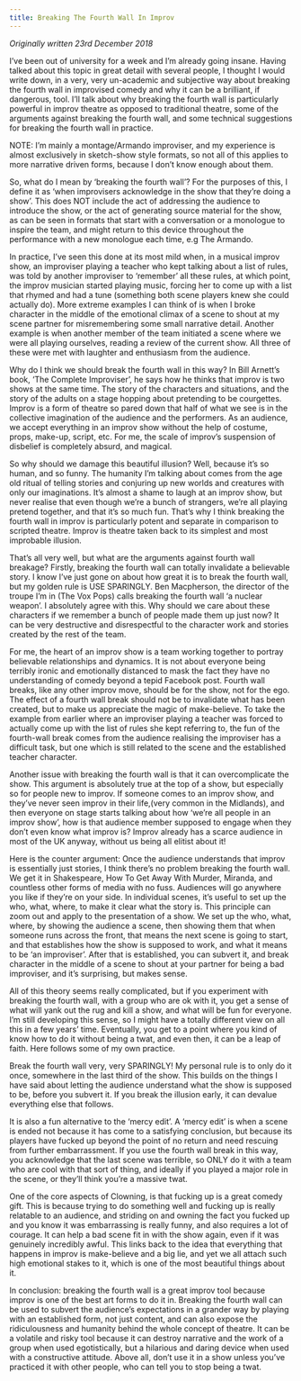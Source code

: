 ```yaml
---
title: Breaking The Fourth Wall In Improv
---
```

_Originally written 23rd December 2018_

I’ve been out of university for a week and I’m already going insane. Having talked about this topic in great detail with several people, I thought I would write down, in a very, very un-academic and subjective way about breaking the fourth wall in improvised comedy and why it can be a brilliant, if dangerous, tool. I’ll talk about why breaking the fourth wall is particularly powerful in improv theatre as opposed to traditional theatre, some of the arguments against breaking the fourth wall, and some technical suggestions for breaking the fourth wall in practice.

NOTE: I’m mainly a montage/Armando improviser, and my experience is almost exclusively in sketch-show style formats, so not all of this applies to more narrative driven forms, because I don’t know enough about them.

So, what do I mean by ‘breaking the fourth wall’? For the purposes of this, I define it as ‘when improvisers acknowledge in the show that they’re doing a show’. This does NOT include the act of addressing the audience to introduce the show, or the act of generating source material for the show, as can be seen in formats that start with a conversation or a monologue to inspire the team, and might return to this device throughout the performance with a new monologue each time, e.g The Armando.

In practice, I’ve seen this done at its most mild when, in a musical improv show, an improviser playing a teacher who kept talking about a list of rules, was told by another improviser to ‘remember’ all these rules, at which point, the improv musician started playing music, forcing her to come up with a list that rhymed and had a tune (something both scene players knew she could actually do). More extreme examples I can think of is when I broke character in the middle of the emotional climax of a scene to shout at my scene partner for misremembering some small narrative detail. Another example is when another member of the team initiated a scene where we were all playing ourselves, reading a review of the current show. All three of these were met with laughter and enthusiasm from the audience.

Why do I think we should break the fourth wall in this way? In Bill Arnett’s book, ‘The Complete Improviser’, he says how he thinks that improv is two shows at the same time. The story of the characters and situations, and the story of the adults on a stage hopping about pretending to be courgettes. Improv is a form of theatre so pared down that half of what we see is in the collective imagination of the audience and the performers. As an audience, we accept everything in an improv show without the help of costume, props, make-up, script, etc. For me, the scale of improv’s suspension of disbelief is completely absurd, and magical.

So why should we damage this beautiful illusion? Well, because it’s so human, and so funny. The humanity I’m talking about comes from the age old ritual of telling stories and conjuring up new worlds and creatures with only our imaginations. It’s almost a shame to laugh at an improv show, but never realise that even though we’re a bunch of strangers, we’re all playing pretend together, and that it’s so much fun. That’s why I think breaking the fourth wall in improv is particularly potent and separate in comparison to scripted theatre. Improv is theatre taken back to its simplest and most improbable illusion.

That’s all very well, but what are the arguments against fourth wall breakage? Firstly, breaking the fourth wall can totally invalidate a believable story. I know I’ve just gone on about how great it is to break the fourth wall, but my golden rule is USE SPARINGLY. Ben Macpherson, the director of the troupe I’m in (The Vox Pops) calls breaking the fourth wall ‘a nuclear weapon’. I absolutely agree with this. Why should we care about these characters if we remember a bunch of people made them up just now? It can be very destructive and disrespectful to the character work and stories created by the rest of the team.

For me, the heart of an improv show is a team working together to portray believable relationships and dynamics. It is not about everyone being terribly ironic and emotionally distanced to mask the fact they have no understanding of comedy beyond a tepid Facebook post. Fourth wall breaks, like any other improv move, should be for the show, not for the ego. The effect of a fourth wall break should not be to invalidate what has been created, but to make us appreciate the magic of make-believe. To take the example from earlier where an improviser playing a teacher was forced to actually come up with the list of rules she kept referring to, the fun of the fourth-wall break comes from the audience realising the improviser has a difficult task, but one which is still related to the scene and the established teacher character.

Another issue with breaking the fourth wall is that it can overcomplicate the show. This argument is absolutely true at the top of a show, but especially so for people new to improv. If someone comes to an improv show, and they’ve never seen improv in their life,(very common in the Midlands), and then everyone on stage starts talking about how ‘we’re all people in an improv show’, how is that audience member supposed to engage when they don’t even know what improv is? Improv already has a scarce audience in most of the UK anyway, without us being all elitist about it!

Here is the counter argument: Once the audience understands that improv is essentially just stories, I think there’s no problem breaking the fourth wall. We get it in Shakespeare, How To Get Away With Murder, Miranda, and countless other forms of media with no fuss. Audiences will go anywhere you like if they’re on your side. In individual scenes, it’s useful to set up the who, what, where, to make it clear what the story is. This principle can zoom out and apply to the presentation of a show. We set up the who, what, where, by showing the audience a scene, then showing them that when someone runs across the front, that means the next scene is going to start, and that establishes how the show is supposed to work, and what it means to be ‘an improviser’. After that is established, you can subvert it, and break character in the middle of a scene to shout at your partner for being a bad improviser, and it’s surprising, but makes sense.

All of this theory seems really complicated, but if you experiment with breaking the fourth wall, with a group who are ok with it, you get a sense of what will yank out the rug and kill a show, and what will be fun for everyone. I’m still developing this sense, so I might have a totally different view on all this in a few years’ time. Eventually, you get to a point where you kind of know how to do it without being a twat, and even then, it can be a leap of faith. Here follows some of my own practice.

Break the fourth wall very, very SPARINGLY! My personal rule is to only do it once, somewhere in the last third of the show. This builds on the things I have said about letting the audience understand what the show is supposed to be, before you subvert it. If you break the illusion early, it can devalue everything else that follows.

It is also a fun alternative to the ‘mercy edit’. A ‘mercy edit’ is when a scene is ended not because it has come to a satisfying conclusion, but because its players have fucked up beyond the point of no return and need rescuing from further embarrassment. If you use the fourth wall break in this way, you acknowledge that the last scene was terrible, so ONLY do it with a team who are cool with that sort of thing, and ideally if you played a major role in the scene, or they’ll think you’re a massive twat.

One of the core aspects of Clowning, is that fucking up is a great comedy gift. This is because trying to do something well and fucking up is really relatable to an audience, and striding on and owning the fact you fucked up and you know it was embarrassing is really funny, and also requires a lot of courage. It can help a bad scene fit in with the show again, even if it was genuinely incredibly awful.  This links back to the idea that everything that happens in improv is make-believe and a big lie, and yet we all attach such high emotional stakes to it, which is one of the most beautiful things about it.

In conclusion: breaking the fourth wall is a great improv tool because improv is one of the best art forms to do it in. Breaking the fourth wall can be used to subvert the audience’s expectations in a grander way by playing with an established form, not just content, and can also expose the ridiculousness and humanity behind the whole concept of theatre. It can be a volatile and risky tool because it can destroy narrative and the work of a group when used egotistically, but a hilarious and daring device when used with a constructive attitude. Above all, don’t use it in a show unless you’ve practiced it with other people, who can tell you to stop being a twat.
